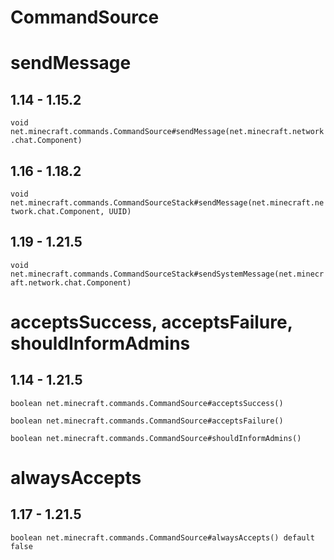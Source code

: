 # CommandSource

# sendMessage

## 1.14 - 1.15.2
`void net.minecraft.commands.CommandSource#sendMessage(net.minecraft.network.chat.Component)`

## 1.16 - 1.18.2
`void net.minecraft.commands.CommandSourceStack#sendMessage(net.minecraft.network.chat.Component, UUID)`

## 1.19 - 1.21.5
`void net.minecraft.commands.CommandSourceStack#sendSystemMessage(net.minecraft.network.chat.Component)`

# acceptsSuccess, acceptsFailure, shouldInformAdmins

## 1.14 - 1.21.5
`boolean net.minecraft.commands.CommandSource#acceptsSuccess()`

`boolean net.minecraft.commands.CommandSource#acceptsFailure()`

`boolean net.minecraft.commands.CommandSource#shouldInformAdmins()`

# alwaysAccepts

## 1.17 - 1.21.5
`boolean net.minecraft.commands.CommandSource#alwaysAccepts() default false`
